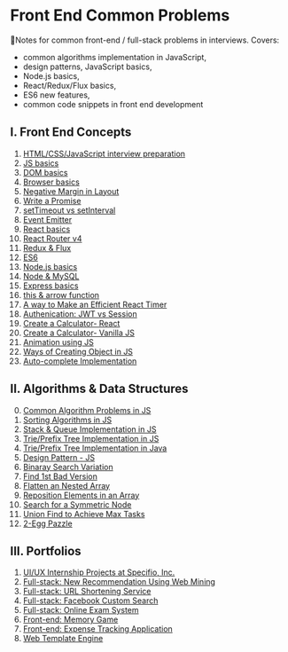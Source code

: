 # Front End Common Problems
🤔Notes for common front-end / full-stack problems in interviews. Covers:
- common algorithms implementation in JavaScript, 
- design patterns, JavaScript basics,  
- Node.js basics, 
- React/Redux/Flux basics, 
- ES6 new features, 
- common code snippets in front end development 


## I. Front End Concepts
1. [HTML/CSS/JavaScript interview preparation](https://github.com/caomingkai/Front-End-Common-Problems/blob/master/Facebook-Interview-Preparation.md)
2. [JS basics](https://github.com/caomingkai/Front-End-Common-Problems/blob/master/Note-of-Eloquent-JavaScript.md)
3. [DOM basics](https://github.com/caomingkai/Front-End-Common-Problems/blob/master/Common-DOM-Manipulations.md)
4. [Browser basics](https://github.com/caomingkai/Front-End-Common-Problems/blob/master/Note-of-Eloquent-JavaScript-JS-and-Browser.md)
5. [Negative Margin in Layout](https://github.com/caomingkai/Front-End-Common-Problems/blob/master/Negative-Margin-in-Layout.md)
7. [Write a Promise](https://github.com/caomingkai/Front-End-Common-Problems/blob/master/Write-Our-Own-Promise.md)
8. [setTimeout vs setInterval](https://github.com/caomingkai/Front-End-Common-Problems/blob/master/setTimeout-vs-setInterval.md)
9. [Event Emitter](https://github.com/caomingkai/Front-End-Common-Problems/blob/master/Event-Emitter.md)
10. [React basics](https://github.com/caomingkai/Front-End-Common-Problems/blob/master/React-Learning.md)
10. [React Router v4](https://github.com/caomingkai/Front-End-Common-Problems/blob/master/React-Router-v4.md)
10. [Redux & Flux](https://github.com/caomingkai/Front-End-Common-Problems/blob/master/Flux-Redux.md)
11. [ES6](https://github.com/caomingkai/Front-End-Common-Problems/blob/master/ES6.md)
12. [Node.js basics](https://github.com/caomingkai/Front-End-Common-Problems/blob/master/Node-js.md)
12. [Node & MySQL](https://github.com/caomingkai/Front-End-Common-Problems/blob/master/Node-MySQL.md)
13. [Express basics](https://github.com/caomingkai/Front-End-Common-Problems/blob/master/Express-Framework.md)
13. [this & arrow function](https://github.com/caomingkai/Front-End-Common-Problems/blob/master/this-arrow-function.md)
14. [A way to Make an Efficient React Timer](https://github.com/caomingkai/Front-End-Common-Problems/blob/master/A-Way-to-Make-an-Efficient-React-Timer.md)
15. [Authenication: JWT vs Session](https://github.com/caomingkai/Front-End-Common-Problems/blob/master/Authetication-JWT-vs-Session.md)
16. [Create a Calculator- React](https://github.com/caomingkai/Front-End-Common-Problems/blob/master/Create-a-Calculator-React.md)
17. [Create a Calculator- Vanilla JS](https://github.com/caomingkai/Front-End-Common-Problems/blob/master/Create-a-Calculator-Vanilla-JS.md)
18. [Animation using JS](https://github.com/caomingkai/Front-End-Common-Problems/blob/master/How-to-Make-Animation-using-JS.md)
19. [Ways of Creating Object in JS](https://github.com/caomingkai/Front-End-Common-Problems/blob/master/Ways-of-Creating-Objects-in-JS.md)
20. [Auto-complete Implementation](https://github.com/caomingkai/Front-End-Common-Problems/blob/master/How-to-implement-auto-complete.md)

## II. Algorithms & Data Structures
0. [Common Algorithm Problems in JS](https://github.com/caomingkai/Front-End-Common-Problems/blob/master/Common-Algorithm-Problems-JS.md)
1. [Sorting Algorithms in JS](https://github.com/caomingkai/Front-End-Common-Problems/blob/master/Sorting-Algorithms-in-JS.md)
1. [Stack & Queue Implementation in JS](https://github.com/caomingkai/Front-End-Common-Problems/blob/master/Stack-Queue-Implementation-using-JS.md)
1. [Trie/Prefix Tree Implementation in JS](https://github.com/caomingkai/Front-End-Common-Problems/blob/master/Trie-Tree-Implementation-using-JS.md)
1. [Trie/Prefix Tree Implementation in Java](https://github.com/caomingkai/Front-End-Common-Problems/blob/master/Trie.md)
1. [Design Pattern - JS](https://github.com/caomingkai/Front-End-Common-Problems/blob/master/Design-Pattern-JS.md)
1. [Binaray Search Variation](https://github.com/caomingkai/Front-End-Common-Problems/blob/master/Binary-Search-variations.md)
2. [Find 1st Bad Version](https://github.com/caomingkai/Front-End-Common-Problems/blob/master/Coding-Problem-find-the-1st-Bad-Version.md)
3. [Flatten an Nested Array](https://github.com/caomingkai/Front-End-Common-Problems/blob/master/How-to-Flatten-an-Array.md)
4. [Reposition Elements in an Array](https://github.com/caomingkai/Front-End-Common-Problems/blob/master/Reposition-an-Array.md)
5. [Search for a Symmetric Node](https://github.com/caomingkai/Front-End-Common-Problems/blob/master/Search-for-a-Symmetric-Node.md)
6. [Union Find to Achieve Max Tasks](https://github.com/caomingkai/Front-End-Common-Problems/blob/master/Union-Find-to-achieve-max-tasks.md)
7. [2-Egg Pazzle](https://github.com/caomingkai/Front-End-Common-Problems/blob/master/2-egg-Puzzle.md)

## III. Portfolios
1. [UI/UX Internship Projects at Specifio, Inc.](https://github.com/caomingkai/Front-End-Common-Problems/blob/master/Specifio-Work-Summary.md)
1. [Full-stack: New Recommendation Using Web Mining](https://github.com/caomingkai/Front-End-Common-Problems/blob/master/News-Recommendation-using-Wed-Mining.md)
1. [Full-stack: URL Shortening Service](https://github.com/caomingkai/Front-End-Common-Problems/blob/master/Tiny-URL.md)
1. [Full-stack: Facebook Custom Search](https://github.com/caomingkai/Front-End-Common-Problems/blob/master/Facebook-Custom-Search.md)
1. [Full-stack: Online Exam System](https://github.com/caomingkai/Front-End-Common-Problems/blob/master/MERN-Stack-Online-Exam-System.md)
1. [Front-end: Memory Game](https://github.com/caomingkai/Front-End-Common-Problems/blob/master/Memory-Game.md)
1. [Front-end: Expense Tracking Application](https://github.com/caomingkai/Front-End-Common-Problems/blob/master/Memory-Game.md)
1. [Web Template Engine](https://github.com/caomingkai/Front-End-Common-Problems/blob/master/Web-Template-Engine.md)

